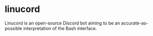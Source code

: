 # linucord
Linucord is an open-source Discord bot aiming to be an accurate-as-possible interpretation of the Bash interface.
